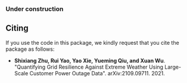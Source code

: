 ### Under construction 

## Citing

If you use the code in this package, we kindly request that you cite the package as follows:

* **Shixiang Zhu, Rui Yao, Yao Xie, Yueming Qiu, and Xuan Wu**. "Quantifying Grid Resilience Against Extreme Weather Using Large-Scale Customer Power Outage Data". arXiv:2109.09711. 2021.

